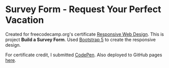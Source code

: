 # Survey Form - Request Your Perfect Vacation
Created for freecodecamp.org's certificate [Responsive Web Design](https://www.freecodecamp.org/learn/responsive-web-design/). This is project <b>Build a Survey Form</b>. Used [Bootstrap 5](https://getbootstrap.com/docs/5.0/getting-started/introduction/) to create the responsive design.

For certificate credit, I submitted [CodePen](https://codepen.io/hilbug/full/MWJPrVY). Also deployed to GitHub pages [here](https://hilbug.github.io/freecodecamp-survey-form/).
